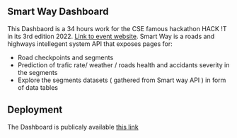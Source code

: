## Smart Way Dashboard

This Dashbaord is a 34 hours work for the CSE famous hackathon HACK !T in its 3rd edition 2022. [Link to event website](https://cse-hackit-2k22.cse.club/?fbclid=IwAR3mTsmTSrF91ot9eii6jG55SYlqSoPK5IoJvoXt3-ZRPgeSyOfutvy8nYo).
Smart Way is a roads and highways intellegent system API that exposes pages for:  

* Road checkpoints and segments 
* Prediction of trafic rate/ weather / roads health and  accidants severity in the segments
* Explore the segments datasets ( gathered from Smart way API )  in form of data tables 


## Deployment

The Dashboard  is publicaly available  [this link](https://haick-smart-way-dashboard.vercel.app/)
